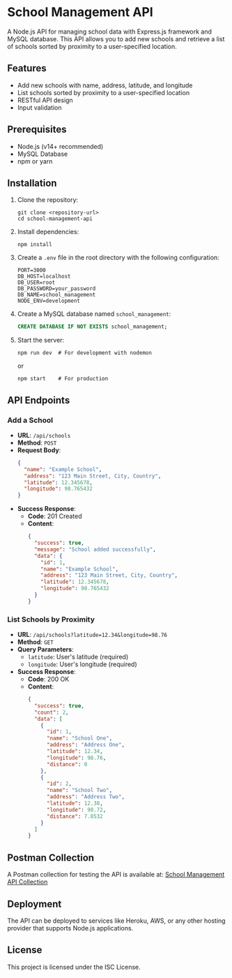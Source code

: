 # School Management API

A Node.js API for managing school data with Express.js framework and MySQL database. This API allows you to add new schools and retrieve a list of schools sorted by proximity to a user-specified location.

## Features

- Add new schools with name, address, latitude, and longitude
- List schools sorted by proximity to a user-specified location
- RESTful API design
- Input validation

## Prerequisites

- Node.js (v14+ recommended)
- MySQL Database
- npm or yarn

## Installation

1. Clone the repository:
   ```
   git clone <repository-url>
   cd school-management-api
   ```

2. Install dependencies:
   ```
   npm install
   ```

3. Create a `.env` file in the root directory with the following configuration:
   ```
   PORT=3000
   DB_HOST=localhost
   DB_USER=root
   DB_PASSWORD=your_password
   DB_NAME=school_management
   NODE_ENV=development
   ```

4. Create a MySQL database named `school_management`:
   ```sql
   CREATE DATABASE IF NOT EXISTS school_management;
   ```

5. Start the server:
   ```
   npm run dev  # For development with nodemon
   ```
   or
   ```
   npm start    # For production
   ```

## API Endpoints

### Add a School
- **URL**: `/api/schools`
- **Method**: `POST`
- **Request Body**:
  ```json
  {
    "name": "Example School",
    "address": "123 Main Street, City, Country",
    "latitude": 12.345678,
    "longitude": 98.765432
  }
  ```
- **Success Response**:
  - **Code**: 201 Created
  - **Content**:
    ```json
    {
      "success": true,
      "message": "School added successfully",
      "data": {
        "id": 1,
        "name": "Example School",
        "address": "123 Main Street, City, Country",
        "latitude": 12.345678,
        "longitude": 98.765432
      }
    }
    ```

### List Schools by Proximity
- **URL**: `/api/schools?latitude=12.34&longitude=98.76`
- **Method**: `GET`
- **Query Parameters**:
  - `latitude`: User's latitude (required)
  - `longitude`: User's longitude (required)
- **Success Response**:
  - **Code**: 200 OK
  - **Content**:
    ```json
    {
      "success": true,
      "count": 2,
      "data": [
        {
          "id": 1,
          "name": "School One",
          "address": "Address One",
          "latitude": 12.34,
          "longitude": 98.76,
          "distance": 0
        },
        {
          "id": 2,
          "name": "School Two",
          "address": "Address Two",
          "latitude": 12.38,
          "longitude": 98.72,
          "distance": 7.8532
        }
      ]
    }
    ```

## Postman Collection

A Postman collection for testing the API is available at:
[School Management API Collection](https://www.postman.com/your-collection-link)

## Deployment

The API can be deployed to services like Heroku, AWS, or any other hosting provider that supports Node.js applications.

## License

This project is licensed under the ISC License. 